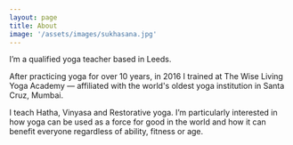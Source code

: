 ```yaml
---
layout: page
title: About
image: '/assets/images/sukhasana.jpg'
---
```

I’m a qualified yoga teacher based in Leeds.

After practicing yoga for over 10 years, in 2016 I trained at The Wise Living Yoga Academy — affiliated with the world's oldest yoga institution in Santa Cruz, Mumbai.

I teach Hatha, Vinyasa and Restorative yoga. I’m particularly interested in how yoga can be used as a force for good in the world and how it can benefit everyone regardless of ability, fitness or age.